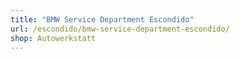 ```yaml
---
title: "BMW Service Department Escondido"
url: /escondido/bmw-service-department-escondido/
shop: Autowerkstatt
---
```

